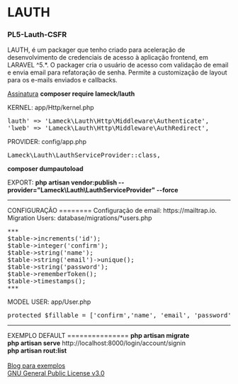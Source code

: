# LAUTH
### PL5-Lauth-CSFR

LAUTH, é um packager que tenho criado para aceleração de desenvolvimento de credenciais de acesso à aplicação frontend, em LARAVEL ^5.*. O packager cria o usuário de acesso com validação de email e envia email para refatoração de senha. Permite a customização de layout para os e-mails enviados e callbacks.

<a href="https://packagist.org/packages/lameck/lauth">Assinatura</a>
<b>composer require lameck/lauth</b>

KERNEL: app/Http/kernel.php
<pre>
lauth' => 'Lameck\Lauth\Http\Middleware\Authenticate',
'lweb' => 'Lameck\Lauth\Http\Middleware\AuthRedirect',
</pre>

PROVIDER: config/app.php
<pre>
Lameck\Lauth\LauthServiceProvider::class, 
</pre>

<b>composer dumpautoload</b>

EXPORT:
<B>php artisan vendor:publish --provider="Lameck\Lauth\LauthServiceProvider" --force</B>

<HR/>
CONFIGURAÇÃO
========
Configuração de email: https://mailtrap.io.
Migration Users: database/migrations/*users.php
<pre>
***
$table->increments('id');
$table->integer('confirm');
$table->string('name');
$table->string('email')->unique();
$table->string('password');
$table->rememberToken();
$table->timestamps();
***
</pre>

MODEL USER: app/User.php
<pre>protected $fillable = ['confirm','name', 'email', 'password','remember_token'];</pre>

<HR/>
EXEMPLO DEFAULT
===============
<B>php artisan migrate<br>php artisan serve</B>
http://localhost:8000/login/account/signin
<br>
<b>php artisan rout:list</b>
<br><br>
<a href="http://localhost:8000/login/account/signin">Blog para exemplos</a><br>
<a href="https://www.gnu.org/licenses/gpl.html">GNU General Public License v3.0</a>










